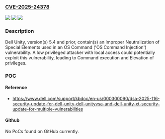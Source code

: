 ### [CVE-2025-24378](https://cve.mitre.org/cgi-bin/cvename.cgi?name=CVE-2025-24378)
![](https://img.shields.io/static/v1?label=Product&message=Unity&color=blue)
![](https://img.shields.io/static/v1?label=Version&message=N%2FA%20&color=brightgreen)
![](https://img.shields.io/static/v1?label=Vulnerability&message=CWE-78%3A%20Improper%20Neutralization%20of%20Special%20Elements%20used%20in%20an%20OS%20Command%20('OS%20Command%20Injection')&color=brightgreen)

### Description

Dell Unity, version(s) 5.4 and prior, contain(s) an Improper Neutralization of Special Elements used in an OS Command ('OS Command Injection') vulnerability. A low privileged attacker with local access could potentially exploit this vulnerability, leading to Command execution and Elevation of privileges.

### POC

#### Reference
- https://www.dell.com/support/kbdoc/en-us/000300090/dsa-2025-116-security-update-for-dell-unity-dell-unityvsa-and-dell-unity-xt-security-update-for-multiple-vulnerabilities

#### Github
No PoCs found on GitHub currently.


